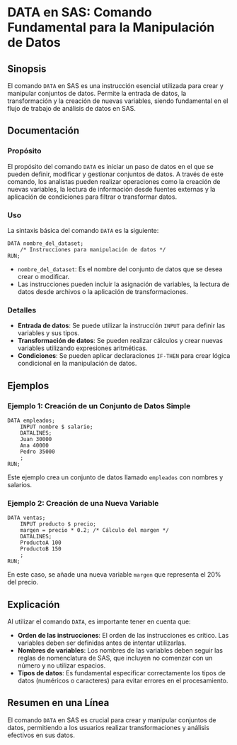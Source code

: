 <!--
Meta Description: # DATA en SAS: Comando Fundamental para la Manipulación de Datos ## Sinopsis El comando `DATA` en SAS es una instrucción esencial utilizada para crear...
Meta Keywords: datos, data, sas, para, variables
-->

# DATA en SAS: Comando Fundamental para la Manipulación de Datos

## Sinopsis
El comando `DATA` en SAS es una instrucción esencial utilizada para crear y manipular conjuntos de datos. Permite la entrada de datos, la transformación y la creación de nuevas variables, siendo fundamental en el flujo de trabajo de análisis de datos en SAS.

## Documentación
### Propósito
El propósito del comando `DATA` es iniciar un paso de datos en el que se pueden definir, modificar y gestionar conjuntos de datos. A través de este comando, los analistas pueden realizar operaciones como la creación de nuevas variables, la lectura de información desde fuentes externas y la aplicación de condiciones para filtrar o transformar datos.

### Uso
La sintaxis básica del comando `DATA` es la siguiente:

```sas
DATA nombre_del_dataset;
    /* Instrucciones para manipulación de datos */
RUN;
```

- `nombre_del_dataset`: Es el nombre del conjunto de datos que se desea crear o modificar.
- Las instrucciones pueden incluir la asignación de variables, la lectura de datos desde archivos o la aplicación de transformaciones.

### Detalles
- **Entrada de datos**: Se puede utilizar la instrucción `INPUT` para definir las variables y sus tipos.
- **Transformación de datos**: Se pueden realizar cálculos y crear nuevas variables utilizando expresiones aritméticas.
- **Condiciones**: Se pueden aplicar declaraciones `IF-THEN` para crear lógica condicional en la manipulación de datos.

## Ejemplos
### Ejemplo 1: Creación de un Conjunto de Datos Simple
```sas
DATA empleados;
    INPUT nombre $ salario;
    DATALINES;
    Juan 30000
    Ana 40000
    Pedro 35000
    ;
RUN;
```
Este ejemplo crea un conjunto de datos llamado `empleados` con nombres y salarios.

### Ejemplo 2: Creación de una Nueva Variable
```sas
DATA ventas;
    INPUT producto $ precio;
    margen = precio * 0.2; /* Cálculo del margen */
    DATALINES;
    ProductoA 100
    ProductoB 150
    ;
RUN;
```
En este caso, se añade una nueva variable `margen` que representa el 20% del precio.

## Explicación
Al utilizar el comando `DATA`, es importante tener en cuenta que:

- **Orden de las instrucciones**: El orden de las instrucciones es crítico. Las variables deben ser definidas antes de intentar utilizarlas.
- **Nombres de variables**: Los nombres de las variables deben seguir las reglas de nomenclatura de SAS, que incluyen no comenzar con un número y no utilizar espacios.
- **Tipos de datos**: Es fundamental especificar correctamente los tipos de datos (numéricos o caracteres) para evitar errores en el procesamiento.

## Resumen en una Línea
El comando `DATA` en SAS es crucial para crear y manipular conjuntos de datos, permitiendo a los usuarios realizar transformaciones y análisis efectivos en sus datos.